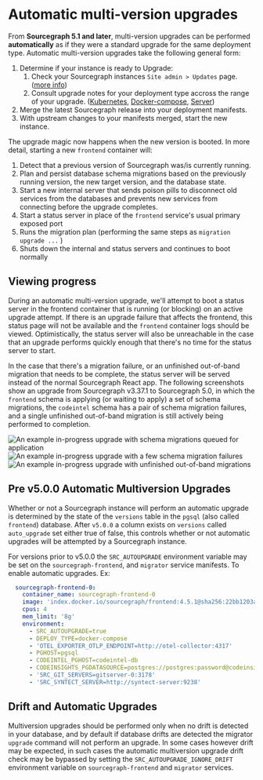 # Automatic multi-version upgrades

From **Sourcegraph 5.1 and later**, multi-version upgrades can be performed **automatically** as if they were a standard upgrade for the same deployment type. Automatic multi-version upgrades take the following general form:

1. Determine if your instance is ready to Upgrade:
   1. Check your Sourcegraph instances `Site admin > Updates` page. ([more info](./index.md#upgrade-readiness))
   2. Consult upgrade notes for your deployment type accross the range of your upgrade. ([Kubernetes](./kubernetes.md), [Docker-compose](./docker_compose.md), [Server](./server.md))
2. Merge the latest Sourcegraph release into your deployment manifests. 
3. With upstream changes to your manifests merged, start the new instance.

The upgrade magic now happens when the new version is booted. In more detail, starting a new `frontend` container will:

1. Detect that a previous version of Sourcegraph was/is currently running.
2. Plan and persist database schema migrations based on the previously running version, the new target version, and the database state.
3. Start a new internal server that sends poison pills to disconnect old services from the databases and prevents new services from connecting before the upgrade completes.
4. Start a status server in place of the `frontend` service's usual primary exposed port
5. Runs the migration plan (performing the same steps as `migration upgrade ...` )
6. Shuts down the internal and status servers and continues to boot normally

## Viewing progress

During an automatic multi-version upgrade, we'll attempt to boot a status server in the frontend container that is running (or blocking) on an active upgrade attempt. If there is an upgrade failure that affects the frontend, this status page will not be available and the `frontend` container logs should be viewed. Optimistically, the status server will also be unreachable in the case that an upgrade performs quickly enough that there's no time for the status server to start.

In the case that there's a migration failure, or an unfinished out-of-band migration that needs to be complete, the status server will be served instead of the normal Sourcegraph React app. The following screenshots show an upgrade from Sourcegraph v3.37.1 to Sourcegraph 5.0, in which the `frontend` schema is applying (or waiting to apply) a set of schema migrations, the `codeintel` schema has a pair of schema migration failures, and a single unfinished out-of-band migration is still actively being performed to completion.

![An example in-progress upgrade with schema migrations queued for application](https://storage.googleapis.com/sourcegraph-assets/docs/images/upgrades/5.1/queued.png)
![An example in-progress upgrade with a few schema migration failures](https://storage.googleapis.com/sourcegraph-assets/docs/images/upgrades/5.1/failed.png)
![An example in-progress upgrade with unfinished out-of-band migrations](https://storage.googleapis.com/sourcegraph-assets/docs/images/upgrades/5.1/oobmigrations.png)

## Pre v5.0.0 Automatic Multiversion Upgrades

Whether or not a Sourcegraph instance will perform an automatic upgrade is determined by the state of the `versions` table in the `pgsql` (also called `frontend`) database. After `v5.0.0` a column exists on `versions` called `auto_upgrade` set either true of false, this controls whether or not automatic upgrades will be attempted by a Sourcegraph instance. 

For versions prior to v5.0.0 the `SRC_AUTOUPGRADE` environment variable may be set on the `sourcegraph-frontend`, and `migrator` service manifests. To enable automatic upgrades. Ex:
```yaml
  sourcegraph-frontend-0:
    container_name: sourcegraph-frontend-0
    image: 'index.docker.io/sourcegraph/frontend:4.5.1@sha256:22bb1203a6d8ac9bab442dcfef867efc216181026c3d6fc62415ef1a3f063139'
    cpus: 4
    mem_limit: '8g'
    environment:
      - SRC_AUTOUPGRADE=true
      - DEPLOY_TYPE=docker-compose
      - 'OTEL_EXPORTER_OTLP_ENDPOINT=http://otel-collector:4317'
      - PGHOST=pgsql
      - CODEINTEL_PGHOST=codeintel-db
      - CODEINSIGHTS_PGDATASOURCE=postgres://postgres:password@codeinsights-db:5432/postgres
      - 'SRC_GIT_SERVERS=gitserver-0:3178'
      - 'SRC_SYNTECT_SERVER=http://syntect-server:9238'
```

## Drift and Automatic Upgrades

Multiversion upgrades should be performed only when no drift is detected in your database, and by default if database drifts are detected the migrator `upgrade` command will not perform an upgrade. In some cases however drift may be expected, in such cases the automatic multiversion upgrade drift check may be bypassed by setting the `SRC_AUTOUPGRADE_IGNORE_DRIFT` environment variable on `sourcegraph-frontend` and `migrator` services. 
